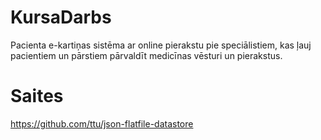 ﻿# KursaDarbs
Pacienta e-kartiņas sistēma ar online pierakstu pie speciālistiem, kas ļauj pacientiem un pārstiem pārvaldīt medicīnas vēsturi un pierakstus.

# Saites

https://github.com/ttu/json-flatfile-datastore